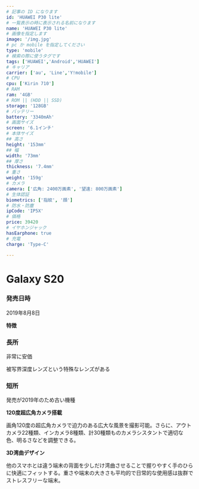```yaml
---
# 記事の ID になります
id: 'HUAWEI P30 lite'
# 一覧表示の時に表示される名前になります
name: 'HUAWEI P30 lite'
# 画像を指定します
image: '/img.jpg'
# pc か mobile を指定してください
type: 'mobile'
# 検索の際に使うタグです
tags: ['HUAWEI','Android','HUAWEI']
# キャリア
carrier: ['au', 'Line','Y!mobile']
# CPU
cpu: ['Kirin 710']
# RAM
ram: '4GB'
# ROM || (HDD || SSD)
storage: '128GB'
# バッテリー
battery: '3340mAh'
# 画面サイズ
screen: '6.1インチ'
# 本体サイズ
## 高さ
height: '153mm'
## 幅
width: '73mm'
## 厚さ
thickness: '7.4mm'
# 重さ
weight: '159g'
# カメラ
camera: ['広角: 2400万画素', '望遠: 800万画素']
# 生体認証
biometrics: ['指紋', '顔']
# 防水・防塵
ipCode: 'IP5X'
# 価格
price: 39420
# イヤホンジャック
hasEarphone: true
# 充電
charge: 'Type-C'

---
```


# Galaxy S20

### 発売日時
2019年8月8日
  
**特徴**

### 長所

非常に安価

被写界深度レンズという特殊なレンズがある

### 短所

発売が2019年のため古い機種
  
**120度超広角カメラ搭載**

画角120度の超広角カメラで迫力のある広大な風景を撮影可能。さらに、アウトカメラ22種類、インカメラ8種類、計30種類ものカメラシスタントで適切な色、明るさなどを調整できる。

**3D湾曲デザイン**

他のスマホとは違う端末の背面を少しだけ湾曲させることで握りやすく手のひらに快適にフィットする。重さや端末の大きさも平均的で日常的な使用感は抜群でストレスフリーな端末。
